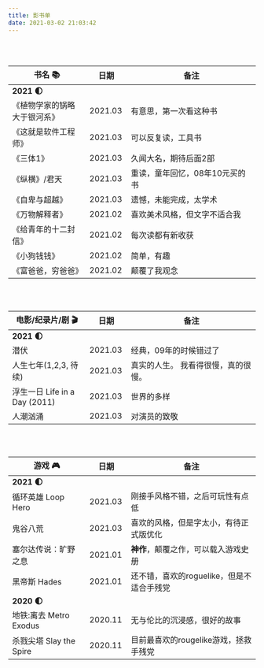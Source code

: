 ```yaml
---
title: 影书单
date: 2021-03-02 21:03:42
---
```


<style>
    table th:first-of-type {
        width: 30%;
    }
    table th:nth-of-type(2) {
        width: 10%;
    }
    table th:nth-of-type(3) {
        width: 50%;
    }
</style>


<br>
<br>


| 书名 📚                       | 日期    | 备注                           |
| ---------------------------- | ------- | ------------------------------ |
| **2021 🌓**                   |         |                                |
| 《植物学家的锅略大于银河系》 | 2021.03 | 有意思，第一次看这种书         |
| 《这就是软件工程师》         | 2021.03 | 可以反复读，工具书             |
| 《三体1》                    | 2021.03 | 久闻大名，期待后面2部          |
| 《纵横》/君天                | 2021.03 | 重读，童年回忆，08年10元买的书 |
| 《自卑与超越》               | 2021.03 | 遗憾，未能完成，太学术         |
| 《万物解释者》               | 2021.02 | 喜欢美术风格，但文字不适合我   |
| 《给青年的十二封信》         | 2021.02 | 每次读都有新收获               |
| 《小狗钱钱》                 | 2021.02 | 简单，有趣                     |
| 《富爸爸，穷爸爸》           | 2021.02 | 颠覆了我观念                   |


<br>
<br>

| 电影/纪录片/剧 🎬              | 日期    | 备注                                |
| ----------------------------- | ------- | ----------------------------------- |
| **2021 🌓**                    |         |
| 潜伏                          | 2021.03 | 经典，09年的时候错过了              |
| 人生七年(1,2,3, 待续)         | 2021.03 | 真实的人生。 我看得很慢，真的很慢。 |
| 浮生一日 Life in a Day (2011) | 2021.03 | 世界的多样                          |
| 人潮汹涌                      | 2021.03 | 对演员的致敬                        |


<br>
<br>

| 游戏 🎮                  | 日期    | 备注                                      |
| ----------------------- | ------- | ----------------------------------------- |
| **2021 🌓**              |         |                                           |
| 循环英雄 Loop Hero      | 2021.03 | 刚接手风格不错，之后可玩性有点低          |
| 鬼谷八荒                | 2021.03 | 喜欢的风格，但是字太小，有待正式版优化    |
| 塞尔达传说：旷野之息    | 2021.01 | **神作**，颠覆之作，可以载入游戏史册      |
| 黑帝斯 Hades            | 2021.01 | 还不错，喜欢的roguelike，但是不适合手残党 |
| **2020 🌓**              |         |                                           |
| 地铁:离去 Metro Exodus  | 2020.11 | 无与伦比的沉浸感，很好的故事              |
| 杀戮尖塔 Slay the Spire | 2020.11 | 目前最喜欢的rougelike游戏，拯救手残党     |



